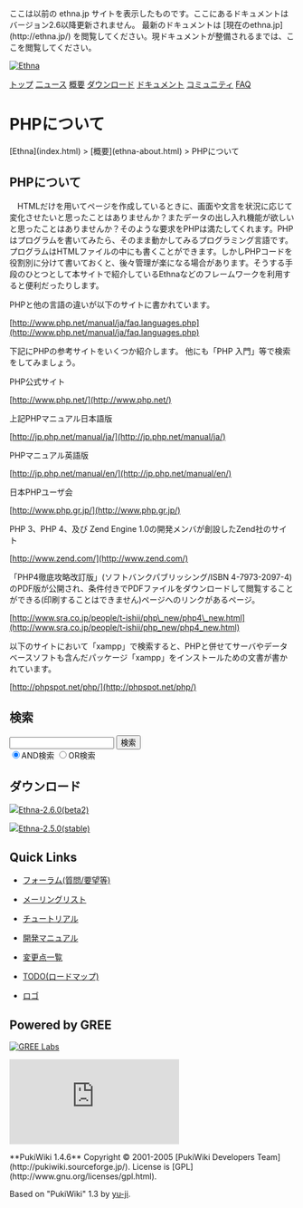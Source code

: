 <title>
PHPについて - Ethna - PHPウェブアプリケーションフレームワーク</title>
 <link rel="stylesheet" href="skin/ethna/ethna.css" title="ethna" type="text/css" charset="utf-8">

 <link rel="alternate" type="application/rss+xml" title="RSS" href="cmd=rss.html">

 <script type="text/javascript" src="skin/trackback.js"></script>

</head>
ここは以前の ethna.jp サイトを表示したものです。ここにあるドキュメントはバージョン2.6以降更新されません。  
最新のドキュメントは [現在のethna.jp](http://ethna.jp/) を閲覧してください。現ドキュメントが整備されるまでは、ここを閲覧してください。

<!-- ??BEGIN id:wrapper --><!-- ?? Navigator ?? ======================================================= -->

[![Ethna](image/navlogo.gif)](/)

[トップ](ethna.html "ethna (11d)") [二ュース](ethna-news.html "ethna-news (11d)") [概要](ethna-about.html "ethna-about (11d)") [ダウンロード](ethna-download.html "ethna-download (25d)") [ドキュメント](ethna-document.html "ethna-document (884d)") [コミュニティ](ethna-community.html "ethna-community (619d)") [FAQ](ethna-document-faq.html "ethna-document-faq (1240d)")

<!-- ?? Header ?? ========================================================== -->

# PHPについて 

<!-- ?? Content ?? ========================================================= -->
<!-- ??BEGIN id:main -->
<!-- ??BEGIN id:wrap_content -->
<!-- ??BEGIN id:content -->
<!-- ??BEGIN id:page_navigator -->
<!-- ??END id:PageNavigator -->
<!-- ??BEGIN id:body --> [Ethna](index.html) > [概要](ethna-about.html) > PHPについて 
## PHPについて [](ethna-about-php.html#o7763793 "o7763793")

　HTMLだけを用いてページを作成しているときに、画面や文言を状況に応じて変化させたいと思ったことはありませんか？またデータの出し入れ機能が欲しいと思ったことはありませんか？そのような要求をPHPは満たしてくれます。PHPはプログラムを書いてみたら、そのまま動かしてみるプログラミング言語です。プログラムはHTMLファイルの中にも書くことができます。しかしPHPコードを役割別に分けて書いておくと、後々管理が楽になる場合があります。そうする手段のひとつとして本サイトで紹介しているEthnaなどのフレームワークを利用すると便利だったりします。

PHPと他の言語の違いが以下のサイトに書かれています。

[http://www.php.net/manual/ja/faq.languages.php](http://www.php.net/manual/ja/faq.languages.php)

下記にPHPの参考サイトをいくつか紹介します。 他にも「PHP 入門」等で検索をしてみましょう。

PHP公式サイト

[http://www.php.net/](http://www.php.net/)

上記PHPマニュアル日本語版

[http://jp.php.net/manual/ja/](http://jp.php.net/manual/ja/)

PHPマニュアル英語版

[http://jp.php.net/manual/en/](http://jp.php.net/manual/en/)

日本PHPユーザ会

[http://www.php.gr.jp/](http://www.php.gr.jp/)

PHP 3、PHP 4、及び Zend Engine 1.0の開発メンバが創設したZend社のサイト

[http://www.zend.com/](http://www.zend.com/)

「PHP4徹底攻略改訂版」(ソフトバンクパブリッシング/ISBN 4-7973-2097-4)のPDF版が公開され、条件付きでPDFファイルをダウンロードして閲覧することができる(印刷することはできません)ページへのリンクがあるページ。

[http://www.sra.co.jp/people/t-ishii/php\_new/php4\_new.html](http://www.sra.co.jp/people/t-ishii/php_new/php4_new.html)

以下のサイトにおいて「xampp」で検索すると、PHPと併せてサーバやデータベースソフトも含んだパッケージ「xampp」をインストールための文書が書かれています。

[http://phpspot.net/php/](http://phpspot.net/php/)

<!-- ??END id:body -->
<!-- ??BEGIN id:summary --><!-- ??END id:note -->
<!-- ??BEGIN id:trackback -->
<!-- ?? END id:trackback --><!-- ?? END id:attach -->
<!-- ?? END id:summary -->
<!-- ??END id:content -->
<!-- ?? END id:wrap_content --><!-- ??sidebar?? ========================================================== -->
<!-- ??BEGIN id:wrap_sidebar -->

<!-- ??BEGIN id:search_form -->

## 検索

<form action="http://ethna.jp/index.php?cmd=search" method="post">
            <input type="hidden" name="encode_hint" value="??">
            <input type="text" name="word" value="" size="20">
            <input type="submit" value="検索"><br>
            <input type="radio" name="type" value="AND" checked id="and_search"><label for="and_search">AND検索</label>
            <input type="radio" name="type" value="OR" id="or_search"><label for="or_search">OR検索</label>
    </form>

<!-- END id:search_form -->
<!-- ??BEGIN id:download_link -->

## ダウンロード

[![](image/minilogo.gif)Ethna-2.6.0(beta2)](ethna-download.html)

[![](image/minilogo.gif)Ethna-2.5.0(stable)](ethna-download.html)

<!-- END id:download_link -->
<!-- ??BEGIN id:download_link -->

## Quick Links

- [フォーラム(質問/要望等)](ethna-community-forum.html)
- [メーリングリスト](http://ml.ethna.jp/mailman/listinfo/users)

- [チュートリアル](ethna-document-tutorial.html)
- [開発マニュアル](ethna-document-dev_guide.html)
- [変更点一覧](ethna-document-changes.html)

- [TODO(ロードマップ)](TODO.html)
- [ロゴ](ethna-logo.html)

<!-- END id:download_link -->
<!-- ??BEGIN id:search_form -->

## Powered by GREE

 [![GREE Labs](http://labs.gree.jp/image/greelabs_logo.gif)](http://labs.gree.jp/)

<!-- END id:search_form -->
 [![SourceForge.jp](http://sourceforge.jp/sflogo.php?group_id=1343)](http://sourceforge.jp/)

<!-- ??END id:sidebar -->
<!-- ??END id:wrap_sidebar -->
<!-- ??END id:main --><!-- ?? Footer ?? ========================================================== -->
<!-- ??BEGIN id:footer -->
<!-- ??BEGIN id:copyright --> **PukiWiki 1.4.6** Copyright © 2001-2005 [PukiWiki Developers Team](http://pukiwiki.sourceforge.jp/). License is [GPL](http://www.gnu.org/licenses/gpl.html).  
 Based on "PukiWiki" 1.3 by [yu-ji](http://factage.com/yu-ji/).
<!-- ??END id:copyright -->
<!-- ??END id:footer --><!-- ?? END ?? ============================================================= -->
<!-- ??END id:wrapper -->

